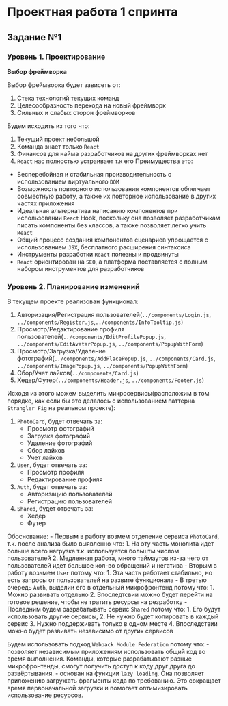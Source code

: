 # Проектная работа 1 спринта

## Задание №1

### Уровень 1. Проектирование

**Выбор фреймворка** 

Выбор фреймворка будет зависеть от:
1. Стека технологий текущих команд
2. Целесообразность перехода на новый фреймворк
3. Сильных и слабых сторон фреймворков

Будем исходить из того что:
1. Текущий проект небольшой
2. Команда знает только `React`
3. Финансов для найма разработчиков на других фреймворках нет
4. `React` нас полностью устраивает т.к его Преимущества это:
- Бесперебойная и стабильная производительность с использованием виртуального `DOM`
- Возможность повторного использования компонентов облегчает совместную работу, а также их повторное использование в других частях приложения
- Идеальная альтернатива написанию компонентов при использовании `React` Hook, поскольку она позволяет разработчикам писать компоненты без классов, а также позволяет легко учить `React`
- Общий процесс создания компонентов сценариев упрощается с использованием `JSX`, бесплатного расширения синтаксиса
- Инструменты разработки `React` полезны и продвинуты
- `React` ориентирован на `SEO`, а платформа поставляется с полным набором инструментов для разработчиков

### Уровень 2. Планирование изменений

В текущем проекте реализован функционал:
1. Авторизация/Регистрация пользователей(`../components/Login.js`, `../components/Register.js`,`../components/InfoTooltip.js`)
2. Просмотр/Редактирование профиля пользователей(`../components/EditProfilePopup.js`, `../components/EditAvatarPopup.js`, `../components/PopupWithForm`)
3. Просмотр/Загрузка/Удаление фотографий(`../components/AddPlacePopup.js`, `../components/Card.js`, `../components/ImagePopup.js`, `../components/PopupWithForm`)
4. Сбор/Учет лайков(`../components/Card.js`) 
5. Хедер/Футер(`../components/Header.js`, `../components/Footer.js`)

Исходя из этого можем выделить микросервисы(расположим в том порядке, как если бы это делалось с использованием паттерна `Strangler Fig` на реальном проекте):
1. `PhotoCard`, будет отвечать за:
    - Просмотр фотографий
    - Загрузка фотографий
    - Удаление фотографий
    - Сбор лайков
    - Учет лайков
2. `User`, будет отвечать за:
    - Просмотр профиля
    - Редактирование профиля
3. `Auth`, будет отвечать за:
    - Авторизацию пользователей
    - Регистрацию пользователей
4. `Shared`, будет отвечать за:
    - Хедер
    - Футер

Обоснование:
    - Первым в работу возмем отделение сервиса `PhotoCard`, т.к. после анализа было выявленно что:
        1. На эту часть монолита идет больше всего нагрузка т.к. используется больштм числом пользователей
        2. Медленная работа, много таймаутов из-за чего от пользователей идет большое кол-во обращений и негатива
    - Вторым в работу возьмем `User` потому что:
        1. Эта часть работает стабильно, но есть запросы от пользователей на развите функционала
    - В третью очередь `Auth`, выделии его в отдельный микрофронтенд потому что:
        1. Можно развивать отдельно 
        2. Впоследтсвии можно будет перейти на готовое решение, чтобы не тратить ресурсы на резработку
    - Последним будем разрабатывать сервис `Shared` потому что:
        1. Его будут использовать другие сервисы, 
        2. Не нужно будет копировать в каждый сервис
        3. Нужно поддерживать только в одном месте
        4. Впоследствии можно будет развивать независимо от других сервисов

Будем использовать подход `Webpack Module Federation` потому что:
    -  позволяет независимым приложениям использовать общий код во время выполнения. Команды, которые разрабатывают разные микрофронтенды, смогут получить доступ к коду друг друга до развёртывания.
    - основан на функции `lazy loading`. Она позволяет приложению загружать фрагменты кода по требованию. Это сокращает время первоначальной загрузки и помогает оптимизировать использование ресурсов.